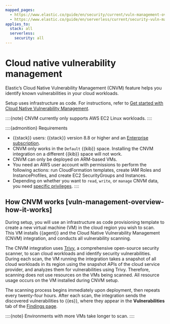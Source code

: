 ```yaml
---
mapped_pages:
  - https://www.elastic.co/guide/en/security/current/vuln-management-overview.html
  - https://www.elastic.co/guide/en/serverless/current/security-vuln-management-overview.html
applies_to:
  stack: all
  serverless:
    security: all
---
```


# Cloud native vulnerability management

Elastic’s Cloud Native Vulnerability Management (CNVM) feature helps you identify known vulnerabilities in your cloud workloads.

Setup uses infrastructure as code. For instructions, refer to [Get started with Cloud Native Vulnerability Management](/solutions/security/cloud/get-started-with-cnvm.md).

::::{note}
CNVM currently only supports AWS EC2 Linux workloads.
::::


::::{admonition} Requirements
* {{stack}} users: {{stack}} version 8.8 or higher and an [Enterprise subscription](https://www.elastic.co/pricing).
* CNVM only works in the `Default` {{kib}} space. Installing the CNVM integration on a different {{kib}} space will not work.
* CNVM can only be deployed on ARM-based VMs.
* You need an AWS user account with permissions to perform the following actions: run CloudFormation templates, create IAM Roles and InstanceProfiles, and create EC2 SecurityGroups and Instances.
* Depending on whether you want to `read`, `write`, or `manage` CNVM data, you need [specific privileges](/solutions/security/cloud/cnvm-privilege-requirements.md).
::::



## How CNVM works [vuln-management-overview-how-it-works]

During setup, you will use an infrastructure as code provisioning template to create a new virtual machine (VM) in the cloud region you wish to scan. This VM installs {{agent}} and the Cloud Native Vulnerability Management (CNVM) integration, and conducts all vulnerability scanning.

The CNVM integration uses [Trivy](https://github.com/aquasecurity/trivy), a comprehensive open-source security scanner, to scan cloud workloads and identify security vulnerabilities. During each scan, the VM running the integration takes a snapshot of all cloud workloads in its region using the snapshot APIs of the cloud service provider, and analyzes them for vulnerabilities using Trivy. Therefore, scanning does not use resources on the VMs being scanned. All resource usage occurs on the VM installed during CNVM setup.

The scanning process begins immediately upon deployment, then repeats every twenty-four hours. After each scan, the integration sends the discovered vulnerabilities to {{es}}, where they appear in the **Vulnerabilities** tab of the [Findings page](/solutions/security/cloud/findings-page-3.md).

::::{note}
Environments with more VMs take longer to scan.
::::






